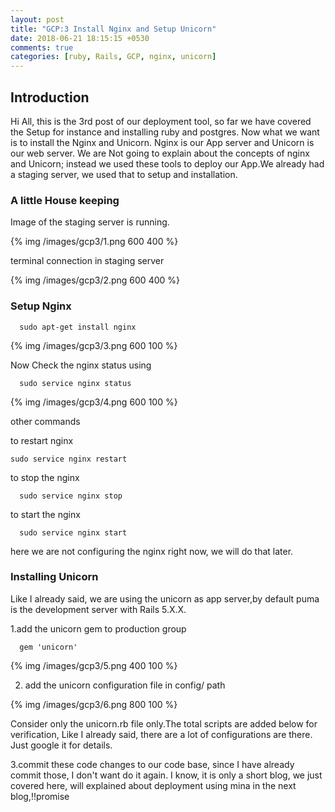 ```yaml
---
layout: post
title: "GCP:3 Install Nginx and Setup Unicorn"
date: 2018-06-21 18:15:15 +0530
comments: true
categories: [ruby, Rails, GCP, nginx, unicorn]
---
```

## Introduction
Hi All, this is the 3rd post of our deployment tool, so far we have covered the Setup for instance and installing ruby and postgres. Now what we want is to install the Nginx and Unicorn. Nginx is our App server and Unicorn is our web server. We are Not going to explain about the concepts of nginx and Unicorn; instead we used these tools to deploy our App.We already had a staging server, we used that to setup and installation.

### A little House keeping

Image of the staging server is running.

{% img /images/gcp3/1.png 600 400 %}

terminal connection in staging server

{% img /images/gcp3/2.png 600 400 %} 

### Setup Nginx

```
  sudo apt-get install nginx
```
{% img /images/gcp3/3.png 600 100 %}

Now Check the nginx status using

```
  sudo service nginx status
```
{% img /images/gcp3/4.png 600 100 %} 

other commands

to restart nginx

```
sudo service nginx restart
```

to stop the nginx

```
  sudo service nginx stop
```
to start the nginx

```
  sudo service nginx start
```
here we are not configuring the nginx right now, we will do that later.

### Installing Unicorn

 Like I already said, we are using the unicorn as app server,by default puma is
the development server with Rails 5.X.X.

1.add the unicorn gem to production group
```
  gem 'unicorn'
```
{% img /images/gcp3/5.png 400 100 %} 

2. add the unicorn configuration file in config/ path

{% img /images/gcp3/6.png 800 100 %} 

Consider only the unicorn.rb file only.The total scripts are added below for
verification, Like I already said, there are a lot of configurations are there.
Just google it for details.

<script src="https://gist.github.com/anoobbava/cb5b1fa5a71f73a204a6c51ea1e03c08.js"></script>

3.commit these code changes to our code base, since I have already commit those,
 I don't want do it again.
I know, it is only a short blog, we just covered here, will explained about
deployment using mina in the next blog,!!promise

